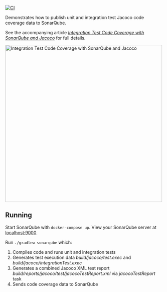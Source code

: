 [![CI](https://github.com/tkgregory/integration-tests-with-jacoco/actions/workflows/gradle.yml/badge.svg)](https://github.com/tkgregory/integration-tests-with-jacoco/actions/workflows/gradle.yml)

Demonstrates how to publish unit and integration test Jacoco code coverage data to SonarQube.

See the accompanying article *[Integration Test Code Coverage with SonarQube and Jacoco](https://gradlehero.com/integration-test-code-coverage-with-sonarqube-and-jacoco)* for full details.

[<img src="Integration-Test-Code-Coverage-with-SonarQube-and-Jacoco.png" width="500" alt="Integration Test Code Coverage with SonarQube and Jacoco"/>](https://gradlehero.com/integration-test-code-coverage-with-sonarqube-and-jacoco)

## Running

Start SonarQube with `docker-compose up`. View your SonarQube server at [localhost:9000](http://localhost:9000).

Run `./gradlew sonarqube` which:

1. Compiles code and runs unit and integration tests
2. Generates test execution data *build/jacoco/test.exec* and *build/jacoco/integrationTest.exec*
3. Generates a combined Jacoco XML test report *build/reports/jacoco/test/jacocoTestReport.xml* via *jacocoTestReport* task
4. Sends code coverage data to SonarQube
